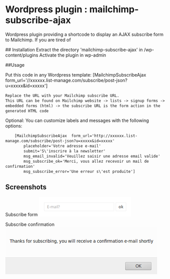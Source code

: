 # Wordpress plugin : mailchimp-subscribe-ajax

Wordpress plugin providing a shortcode to display an AJAX subscribe form to Mailchimp.
If you are tired of


## Installation
    Extract the directory 'mailchimp-subscribe-ajax' in /wp-content/plugins
    Activate the plugin in wp-admin


##Usage

Put this code in any Wordpress template:
    [MailchimpSubscribeAjax  form_url='//xxxxxx.list-manage.com/subscribe/post-json?u=xxxxx&id=xxxxx']

    Replace the URL with your Mailchimp subscribe URL.
    This URL can be found on Mailchimp website -> lists -> signup forms -> embedded forms (html) -> the subscribe URL is the form action in the generated HTML code


Optional:
    You can customize labels and messages with the following options:

        [MailchimpSubscribeAjax  form_url='http://xxxxxx.list-manage.com/subscribe/post-json?u=xxxxx&id=xxxxx'
            placeholder='Votre adresse e-mail'
            submit='S\'inscrire à la newsletter'
            msg_email_invalid='Veuillez saisir une adresse email valide'
            msg_subscribe_ok='Merci, vous allez recevoir un mail de confirmation'
            msg_subscribe_error='Une erreur s\'est produite']


## Screenshots

Subscribe form
![alt](//raw.githubusercontent.com/anwfr/wordpress-plugin-mailchimp-subscribe-ajax/master/doc/form.png)

Subscribe confirmation
![alt](//raw.githubusercontent.com/anwfr/wordpress-plugin-mailchimp-subscribe-ajax/master/doc/confirm.png)
